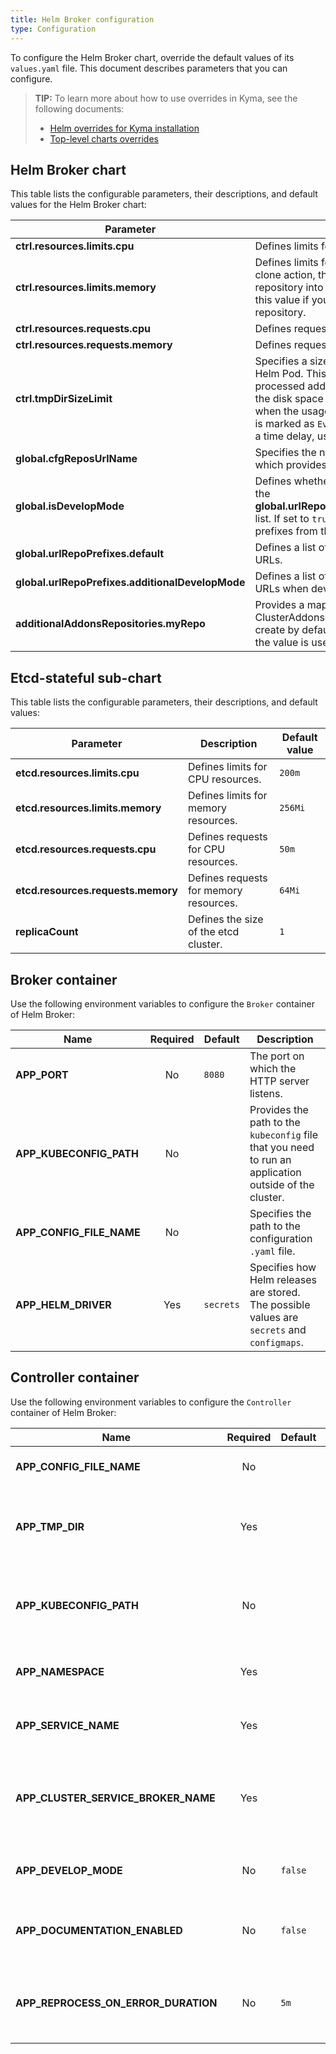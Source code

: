 ```yaml
---
title: Helm Broker configuration
type: Configuration
---
```


To configure the Helm Broker chart, override the default values of its `values.yaml` file. This document describes parameters that you can configure.

>**TIP:** To learn more about how to use overrides in Kyma, see the following documents:
>* [Helm overrides for Kyma installation](https://kyma-project.io/docs/root/kyma#configuration-helm-overrides-for-kyma-installation)
>* [Top-level charts overrides](https://kyma-project.io/docs/root/kyma/#configuration-helm-overrides-for-kyma-installation-top-level-charts-overrides)

## Helm Broker chart

This table lists the configurable parameters, their descriptions, and default values for the Helm Broker chart:

| Parameter | Description | Default value |
|-----------|-------------|---------------|
| **ctrl.resources.limits.cpu** | Defines limits for CPU resources. | `100m` |
| **ctrl.resources.limits.memory** | Defines limits for memory resources. During the clone action, the Git binary loads the whole repository into memory. You may need to adjust this value if you want to clone a bigger repository.| `76Mi` |
| **ctrl.resources.requests.cpu** | Defines requests for CPU resources. | `80m` |
| **ctrl.resources.requests.memory** | Defines requests for memory resources. | `32Mi` |
| **ctrl.tmpDirSizeLimit** | Specifies a size limit on the `tmp` directory in the Helm Pod. This directory is used to store processed addons. Eviction manager monitors the disk space used by the Pod and evicts it when the usage exceeds the limit. Then, the Pod is marked as `Evicted`. The limit is enforced with a time delay, usually about 10s. | `1Gi` |
| **global.cfgReposUrlName** | Specifies the name of the default ConfigMap which provides the URLs of addons repositories. | `helm-repos-urls` |
| **global.isDevelopMode** | Defines whether to accept URL prefixes from the **global.urlRepoPrefixes.additionalDevelopMode** list. If set to `true`, Helm Broker accepts the prefixes from the list. | `false` |
| **global.urlRepoPrefixes.default** | Defines a list of accepted prefixes for repository URLs. | `'https://', 'git::', 'github.com/', 'bitbucket.org/'` |
| **global.urlRepoPrefixes.additionalDevelopMode** | Defines a list of accepted prefixes for repository URLs when develop mode is enabled. | `'http://'` |
| **additionalAddonsRepositories.myRepo** | Provides a map of additional ClusterAddonsConfiguration repositories to create by default. The key is used as a name and the value is used as a URL for the repository. | `github.com/myOrg/myRepo//addons/index.yaml` |

## Etcd-stateful sub-chart

This table lists the configurable parameters, their descriptions, and default values:

| Parameter | Description | Default value |
|-----------|-------------|---------------|
| **etcd.resources.limits.cpu** | Defines limits for CPU resources. | `200m` |
| **etcd.resources.limits.memory** | Defines limits for memory resources. | `256Mi` |
| **etcd.resources.requests.cpu** | Defines requests for CPU resources. | `50m` |
| **etcd.resources.requests.memory** | Defines requests for memory resources. | `64Mi` |
| **replicaCount** | Defines the size of the etcd cluster. | `1` |

## Broker container

Use the following environment variables to configure the `Broker` container of Helm Broker:

| Name | Required | Default | Description |
|-----|:---------:|--------|------------|
| **APP_PORT** | No | `8080` | The port on which the HTTP server listens. |
| **APP_KUBECONFIG_PATH** | No |  | Provides the path to the `kubeconfig` file that you need to run an application outside of the cluster. |
| **APP_CONFIG_FILE_NAME** | No | | Specifies the path to the configuration `.yaml` file. |
| **APP_HELM_DRIVER** | Yes| `secrets` | Specifies how Helm releases are stored. The possible values are `secrets` and `configmaps`. |

## Controller container

Use the following environment variables to configure the `Controller` container of Helm Broker:

| Name | Required | Default | Description |
|-----|:---------:|--------|------------|
| **APP_CONFIG_FILE_NAME** | No | | Specifies the path to the configuration `.yaml` file.  |
| **APP_TMP_DIR** | Yes | | Provides a path to a temporary directory that is used to unpack addons archives or to clone Git repositories. |
| **APP_KUBECONFIG_PATH** | No |  | Provides the path to the `kubeconfig` file that you need to run an application outside of the cluster. |
| **APP_NAMESPACE** | Yes | | Specifies the Namespace where Helm Broker is installed. |
| **APP_SERVICE_NAME** | Yes | | Specifies the name of the Kubernetes service that exposes the Broker. |
| **APP_CLUSTER_SERVICE_BROKER_NAME** | Yes | | Specifies the name of the ClusterServiceBroker resource which registers Helm Broker in Service Catalog. |
| **APP_DEVELOP_MODE** | No | `false` | If set to `true`, you can use unsecured HTTP-based repositories URLs. |
| **APP_DOCUMENTATION_ENABLED** | No | `false` | If set to `true`, Helm Broker uploads addons documentation to [Rafter](https://kyma-project.io/docs/components/rafter/). |
| **APP_REPROCESS_ON_ERROR_DURATION** | No | `5m` | Specifies the time after which Helm Broker performs the repository connection retry that has previously failed. |
